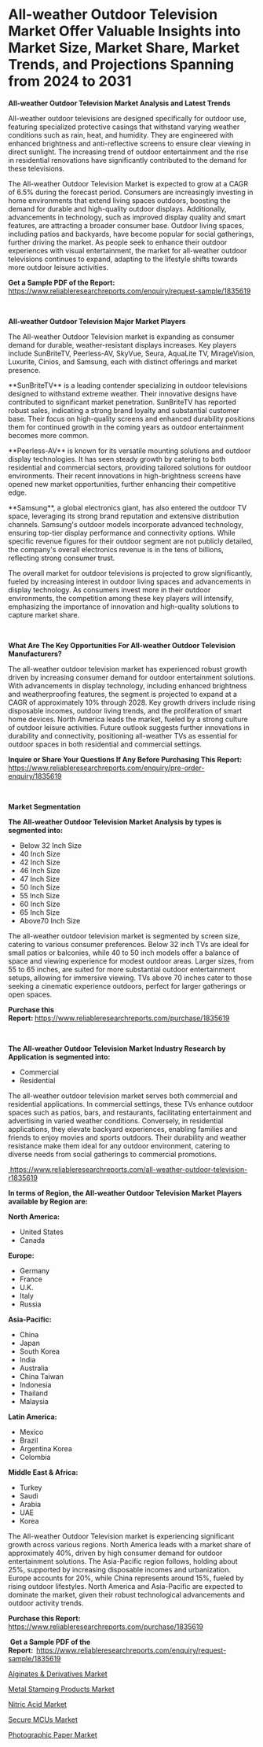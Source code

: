 <p><h1>All-weather Outdoor Television Market Offer Valuable Insights into Market Size, Market Share, Market Trends, and Projections Spanning from 2024 to 2031</h1></p><p><strong>All-weather Outdoor Television Market Analysis and Latest Trends</strong></p>
<p><p>All-weather outdoor televisions are designed specifically for outdoor use, featuring specialized protective casings that withstand varying weather conditions such as rain, heat, and humidity. They are engineered with enhanced brightness and anti-reflective screens to ensure clear viewing in direct sunlight. The increasing trend of outdoor entertainment and the rise in residential renovations have significantly contributed to the demand for these televisions. </p><p>The All-weather Outdoor Television Market is expected to grow at a CAGR of 6.5% during the forecast period. Consumers are increasingly investing in home environments that extend living spaces outdoors, boosting the demand for durable and high-quality outdoor displays. Additionally, advancements in technology, such as improved display quality and smart features, are attracting a broader consumer base. Outdoor living spaces, including patios and backyards, have become popular for social gatherings, further driving the market. As people seek to enhance their outdoor experiences with visual entertainment, the market for all-weather outdoor televisions continues to expand, adapting to the lifestyle shifts towards more outdoor leisure activities.</p></p>
<p><strong>Get a Sample PDF of the Report:&nbsp;</strong> <a href="https://www.reliableresearchreports.com/enquiry/request-sample/1835619?utm_campaign=1692&utm_medium=2&utm_source=Github&utm_content=ia&utm_term=16102024&utm_id=all-weather-outdoor-television">https://www.reliableresearchreports.com/enquiry/request-sample/1835619</a></p>
<p>&nbsp;</p>
<p><strong>All-weather Outdoor Television Major Market Players</strong></p>
<p><p>The All-weather Outdoor Television market is expanding as consumer demand for durable, weather-resistant displays increases. Key players include SunBriteTV, Peerless-AV, SkyVue, Seura, AquaLite TV, MirageVision, Luxurite, Cinios, and Samsung, each with distinct offerings and market presence.</p><p>**SunBriteTV** is a leading contender specializing in outdoor televisions designed to withstand extreme weather. Their innovative designs have contributed to significant market penetration. SunBriteTV has reported robust sales, indicating a strong brand loyalty and substantial customer base. Their focus on high-quality screens and enhanced durability positions them for continued growth in the coming years as outdoor entertainment becomes more common.</p><p>**Peerless-AV** is known for its versatile mounting solutions and outdoor display technologies. It has seen steady growth by catering to both residential and commercial sectors, providing tailored solutions for outdoor environments. Their recent innovations in high-brightness screens have opened new market opportunities, further enhancing their competitive edge.</p><p>**Samsung**, a global electronics giant, has also entered the outdoor TV space, leveraging its strong brand reputation and extensive distribution channels. Samsung's outdoor models incorporate advanced technology, ensuring top-tier display performance and connectivity options. While specific revenue figures for their outdoor segment are not publicly detailed, the company's overall electronics revenue is in the tens of billions, reflecting strong consumer trust.</p><p>The overall market for outdoor televisions is projected to grow significantly, fueled by increasing interest in outdoor living spaces and advancements in display technology. As consumers invest more in their outdoor environments, the competition among these key players will intensify, emphasizing the importance of innovation and high-quality solutions to capture market share.</p></p>
<p>&nbsp;</p>
<p><strong>What Are The Key Opportunities For All-weather Outdoor Television Manufacturers?</strong></p>
<p><p>The all-weather outdoor television market has experienced robust growth driven by increasing consumer demand for outdoor entertainment solutions. With advancements in display technology, including enhanced brightness and weatherproofing features, the segment is projected to expand at a CAGR of approximately 10% through 2028. Key growth drivers include rising disposable incomes, outdoor living trends, and the proliferation of smart home devices. North America leads the market, fueled by a strong culture of outdoor leisure activities. Future outlook suggests further innovations in durability and connectivity, positioning all-weather TVs as essential for outdoor spaces in both residential and commercial settings.</p></p>
<p><strong>Inquire or Share Your Questions If Any Before Purchasing This Report:</strong> <a href="https://www.reliableresearchreports.com/enquiry/pre-order-enquiry/1835619?utm_campaign=1692&utm_medium=2&utm_source=Github&utm_content=ia&utm_term=16102024&utm_id=all-weather-outdoor-television">https://www.reliableresearchreports.com/enquiry/pre-order-enquiry/1835619</a></p>
<p>&nbsp;</p>
<p><strong>Market Segmentation</strong></p>
<p><strong>The All-weather Outdoor Television Market Analysis by types is segmented into:</strong></p>
<p><ul><li>Below 32 Inch Size</li><li>40 Inch Size</li><li>42 Inch Size</li><li>46 Inch Size</li><li>47 Inch Size</li><li>50 Inch Size</li><li>55 Inch Size</li><li>60 Inch Size</li><li>65 Inch Size</li><li>Above70 Inch Size</li></ul></p>
<p><p>The all-weather outdoor television market is segmented by screen size, catering to various consumer preferences. Below 32 inch TVs are ideal for small patios or balconies, while 40 to 50 inch models offer a balance of space and viewing experience for modest outdoor areas. Larger sizes, from 55 to 65 inches, are suited for more substantial outdoor entertainment setups, allowing for immersive viewing. TVs above 70 inches cater to those seeking a cinematic experience outdoors, perfect for larger gatherings or open spaces.</p></p>
<p><strong>Purchase this Report:&nbsp;</strong><a href="https://www.reliableresearchreports.com/purchase/1835619?utm_campaign=1692&utm_medium=2&utm_source=Github&utm_content=ia&utm_term=16102024&utm_id=all-weather-outdoor-television">https://www.reliableresearchreports.com/purchase/1835619</a></p>
<p>&nbsp;</p>
<p><strong>The All-weather Outdoor Television Market Industry Research by Application is segmented into:</strong></p>
<p><ul><li>Commercial</li><li>Residential</li></ul></p>
<p><p>The all-weather outdoor television market serves both commercial and residential applications. In commercial settings, these TVs enhance outdoor spaces such as patios, bars, and restaurants, facilitating entertainment and advertising in varied weather conditions. Conversely, in residential applications, they elevate backyard experiences, enabling families and friends to enjoy movies and sports outdoors. Their durability and weather resistance make them ideal for any outdoor environment, catering to diverse needs from social gatherings to commercial promotions.</p></p>
<p><a href="https://www.reliableresearchreports.com/all-weather-outdoor-television-r1835619?utm_campaign=1692&utm_medium=2&utm_source=Github&utm_content=ia&utm_term=16102024&utm_id=all-weather-outdoor-television">&nbsp;https://www.reliableresearchreports.com/all-weather-outdoor-television-r1835619</a></p>
<p><strong>In terms of Region, the All-weather Outdoor Television Market Players available by Region are:</strong></p>
<p>
    <p> <strong> North America: </strong>
        <ul>
            <li>United States</li>
            <li>Canada</li>
        </ul>
        </p> 
    <p> <strong> Europe: </strong>
        <ul>
            <li>Germany</li>
            <li>France</li>
            <li>U.K.</li>
            <li>Italy</li>
            <li>Russia</li>
        </ul>
        </p> 
    <p> <strong> Asia-Pacific: </strong>
        <ul>
            <li>China</li>
            <li>Japan</li>
            <li>South Korea</li>
            <li>India</li>
            <li>Australia</li>
            <li>China Taiwan</li>
            <li>Indonesia</li>
            <li>Thailand</li>
            <li>Malaysia</li>
        </ul>
        </p> 
    <p> <strong> Latin America: </strong>
        <ul>
            <li>Mexico</li>
            <li>Brazil</li>
            <li>Argentina Korea</li>
            <li>Colombia</li>
        </ul>
        </p> 
    <p> <strong> Middle East & Africa: </strong>
        <ul>
            <li>Turkey</li>
            <li>Saudi</li>
            <li>Arabia</li>
            <li>UAE</li>
            <li>Korea</li>
        </ul>
    </p>
    </p>
<p><p>The All-weather Outdoor Television market is experiencing significant growth across various regions. North America leads with a market share of approximately 40%, driven by high consumer demand for outdoor entertainment solutions. The Asia-Pacific region follows, holding about 25%, supported by increasing disposable incomes and urbanization. Europe accounts for 20%, while China represents around 15%, fueled by rising outdoor lifestyles. North America and Asia-Pacific are expected to dominate the market, given their robust technological advancements and outdoor activity trends.</p></p>
<p><strong>Purchase this Report: </strong><a href="https://www.reliableresearchreports.com/purchase/1835619?utm_campaign=1692&utm_medium=2&utm_source=Github&utm_content=ia&utm_term=16102024&utm_id=all-weather-outdoor-television">https://www.reliableresearchreports.com/purchase/1835619</a></p>
<p>&nbsp;<strong>Get a Sample PDF of the Report:&nbsp;&nbsp;</strong><a href="https://www.reliableresearchreports.com/enquiry/request-sample/1835619?utm_campaign=1692&utm_medium=2&utm_source=Github&utm_content=ia&utm_term=16102024&utm_id=all-weather-outdoor-television">https://www.reliableresearchreports.com/enquiry/request-sample/1835619</a></p>
<p><strong></strong></p>
<p><p><a href="https://www.linkedin.com/pulse/alginates-derivatives-market-trends-insights-type-application-s6thc?utm_campaign=1692&utm_medium=2&utm_source=Github&utm_content=ia&utm_term=16102024&utm_id=all-weather-outdoor-television">Alginates & Derivatives Market</a></p><p><a href="https://www.linkedin.com/pulse/metal-stamping-products-market-trends-strategic-insights-2024-ehb0e?utm_campaign=1692&utm_medium=2&utm_source=Github&utm_content=ia&utm_term=16102024&utm_id=all-weather-outdoor-television">Metal Stamping Products Market</a></p><p><a href="https://www.linkedin.com/pulse/nitric-acid-market-global-insights-regional-analysis-2024-q9ovc?utm_campaign=1692&utm_medium=2&utm_source=Github&utm_content=ia&utm_term=16102024&utm_id=all-weather-outdoor-television">Nitric Acid Market</a></p><p><a href="https://github.com/JosephineMcguire65/Market-Research-Report-List-1/blob/main/secure-mcus-market.md?utm_campaign=1692&utm_medium=2&utm_source=Github&utm_content=ia&utm_term=16102024&utm_id=all-weather-outdoor-television">Secure MCUs Market</a></p><p><a href="https://www.linkedin.com/pulse/photographic-paper-market-research-report-exploring-size-revenue-kki7e?utm_campaign=1692&utm_medium=2&utm_source=Github&utm_content=ia&utm_term=16102024&utm_id=all-weather-outdoor-television">Photographic Paper Market</a></p></p>